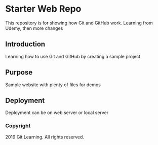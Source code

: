 # Starter Web Repo

This repository is for showing how Git and GitHub work. Learning from Udemy, then more changes

## Introduction

Learning how to use Git and GitHub by creating a sample project

## Purpose

Sample website with plenty of files for demos

## Deployment

Deployment can be on web server or local server

### Copyright

2019 Git.Learning. All rights reserved.
